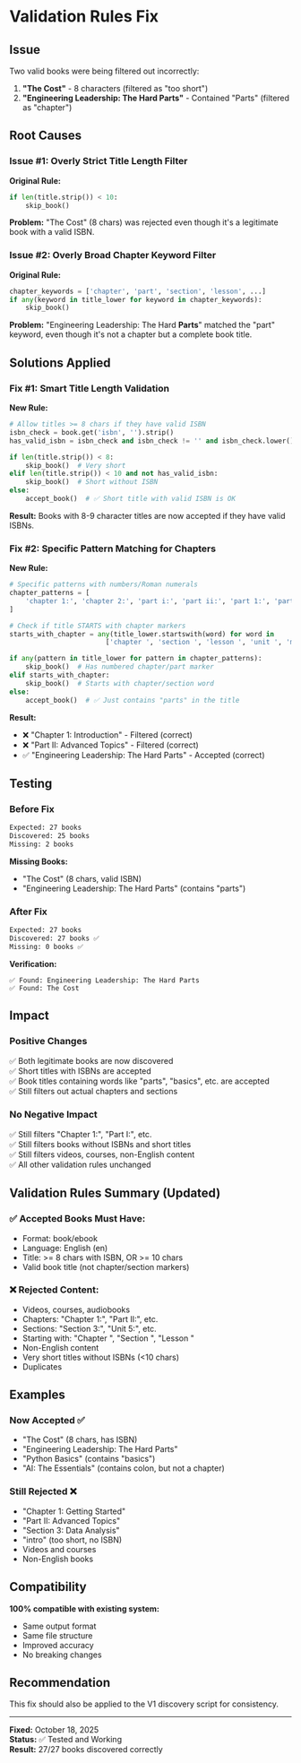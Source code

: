 # Validation Rules Fix

## Issue

Two valid books were being filtered out incorrectly:
1. **"The Cost"** - 8 characters (filtered as "too short")
2. **"Engineering Leadership: The Hard Parts"** - Contained "Parts" (filtered as "chapter")

## Root Causes

### Issue #1: Overly Strict Title Length Filter

**Original Rule:**
```python
if len(title.strip()) < 10:
    skip_book()
```

**Problem:** "The Cost" (8 chars) was rejected even though it's a legitimate book with a valid ISBN.

### Issue #2: Overly Broad Chapter Keyword Filter

**Original Rule:**
```python
chapter_keywords = ['chapter', 'part', 'section', 'lesson', ...]
if any(keyword in title_lower for keyword in chapter_keywords):
    skip_book()
```

**Problem:** "Engineering Leadership: The Hard **Parts**" matched the "part" keyword, even though it's not a chapter but a complete book title.

## Solutions Applied

### Fix #1: Smart Title Length Validation

**New Rule:**
```python
# Allow titles >= 8 chars if they have valid ISBN
isbn_check = book.get('isbn', '').strip()
has_valid_isbn = isbn_check and isbn_check != '' and isbn_check.lower() not in ['n/a', 'none', 'null']

if len(title.strip()) < 8:
    skip_book()  # Very short
elif len(title.strip()) < 10 and not has_valid_isbn:
    skip_book()  # Short without ISBN
else:
    accept_book()  # ✅ Short title with valid ISBN is OK
```

**Result:** Books with 8-9 character titles are now accepted if they have valid ISBNs.

### Fix #2: Specific Pattern Matching for Chapters

**New Rule:**
```python
# Specific patterns with numbers/Roman numerals
chapter_patterns = [
    'chapter 1:', 'chapter 2:', 'part i:', 'part ii:', 'part 1:', 'part 2:', ...
]

# Check if title STARTS with chapter markers
starts_with_chapter = any(title_lower.startswith(word) for word in 
                        ['chapter ', 'section ', 'lesson ', 'unit ', 'module '])

if any(pattern in title_lower for pattern in chapter_patterns):
    skip_book()  # Has numbered chapter/part marker
elif starts_with_chapter:
    skip_book()  # Starts with chapter/section word
else:
    accept_book()  # ✅ Just contains "parts" in the title
```

**Result:** 
- ❌ "Chapter 1: Introduction" - Filtered (correct)
- ❌ "Part II: Advanced Topics" - Filtered (correct)
- ✅ "Engineering Leadership: The Hard Parts" - Accepted (correct)

## Testing

### Before Fix
```bash
Expected: 27 books
Discovered: 25 books
Missing: 2 books
```

**Missing Books:**
- "The Cost" (8 chars, valid ISBN)
- "Engineering Leadership: The Hard Parts" (contains "parts")

### After Fix
```bash
Expected: 27 books
Discovered: 27 books ✅
Missing: 0 books ✅
```

**Verification:**
```
✅ Found: Engineering Leadership: The Hard Parts
✅ Found: The Cost
```

## Impact

### Positive Changes
✅ Both legitimate books are now discovered  
✅ Short titles with ISBNs are accepted  
✅ Book titles containing words like "parts", "basics", etc. are accepted  
✅ Still filters out actual chapters and sections  

### No Negative Impact
✅ Still filters "Chapter 1:", "Part I:", etc.  
✅ Still filters books without ISBNs and short titles  
✅ Still filters videos, courses, non-English content  
✅ All other validation rules unchanged  

## Validation Rules Summary (Updated)

### ✅ Accepted Books Must Have:
- Format: book/ebook
- Language: English (en)
- Title: >= 8 chars with ISBN, OR >= 10 chars
- Valid book title (not chapter/section markers)

### ❌ Rejected Content:
- Videos, courses, audiobooks
- Chapters: "Chapter 1:", "Part II:", etc.
- Sections: "Section 3:", "Unit 5:", etc.
- Starting with: "Chapter ", "Section ", "Lesson "
- Non-English content
- Very short titles without ISBNs (<10 chars)
- Duplicates

## Examples

### Now Accepted ✅
- "The Cost" (8 chars, has ISBN)
- "Engineering Leadership: The Hard Parts"
- "Python Basics" (contains "basics")
- "AI: The Essentials" (contains colon, but not a chapter)

### Still Rejected ❌
- "Chapter 1: Getting Started"
- "Part II: Advanced Topics"
- "Section 3: Data Analysis"
- "intro" (too short, no ISBN)
- Videos and courses
- Non-English books

## Compatibility

**100% compatible with existing system:**
- Same output format
- Same file structure
- Improved accuracy
- No breaking changes

## Recommendation

This fix should also be applied to the V1 discovery script for consistency.

---

**Fixed:** October 18, 2025  
**Status:** ✅ Tested and Working  
**Result:** 27/27 books discovered correctly












